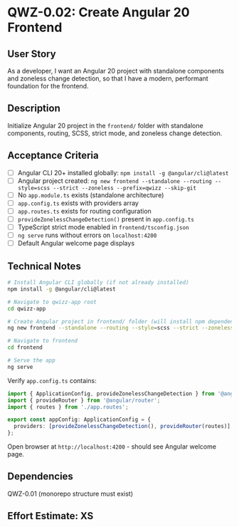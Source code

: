# QWZ-0.02: Create Angular 20 Frontend

## User Story

As a developer, I want an Angular 20 project with standalone components and zoneless change detection, so that I have a modern, performant foundation for the frontend.

## Description

Initialize Angular 20 project in the `frontend/` folder with standalone components, routing, SCSS, strict mode, and zoneless change detection.

## Acceptance Criteria

- [ ] Angular CLI 20+ installed globally: `npm install -g @angular/cli@latest`
- [ ] Angular project created: `ng new frontend --standalone --routing --style=scss --strict --zoneless --prefix=qwizz --skip-git`
- [ ] No `app.module.ts` exists (standalone architecture)
- [ ] `app.config.ts` exists with providers array
- [ ] `app.routes.ts` exists for routing configuration
- [ ] `provideZonelessChangeDetection()` present in `app.config.ts`
- [ ] TypeScript strict mode enabled in `frontend/tsconfig.json`
- [ ] `ng serve` runs without errors on `localhost:4200`
- [ ] Default Angular welcome page displays

## Technical Notes

```bash
# Install Angular CLI globally (if not already installed)
npm install -g @angular/cli@latest

# Navigate to qwizz-app root
cd qwizz-app

# Create Angular project in frontend/ folder (will install npm dependencies automatically)
ng new frontend --standalone --routing --style=scss --strict --zoneless --prefix=qwizz --skip-git

# Navigate to frontend
cd frontend

# Serve the app
ng serve
```

Verify `app.config.ts` contains:

```typescript
import { ApplicationConfig, provideZonelessChangeDetection } from '@angular/core';
import { provideRouter } from '@angular/router';
import { routes } from './app.routes';

export const appConfig: ApplicationConfig = {
  providers: [provideZonelessChangeDetection(), provideRouter(routes)]
};
```

Open browser at `http://localhost:4200` - should see Angular welcome page.

## Dependencies

QWZ-0.01 (monorepo structure must exist)

## Effort Estimate: XS
